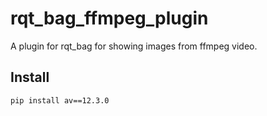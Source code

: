 # rqt_bag_ffmpeg_plugin

A plugin for rqt_bag for showing images from ffmpeg video.

## Install

```bash
pip install av==12.3.0
```

